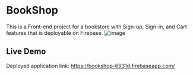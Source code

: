 # BookShop

This is a Front-end project for a bookstore with Sign-up, Sign-in, and Cart features that is deployable on Firebase.
![image](https://github.com/miladmofidi/Book-Shop/assets/5041309/32535b71-ffed-49c0-9ed3-447b799e0bff)

## Live Demo
Deployed application link: https://bookshop-6931d.firebaseapp.com/
